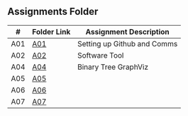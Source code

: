 ## Assignments Folder

|  #   | Folder Link | Assignment Description |
| :--: | ----------- | ---------------------- |
| A01 | [A01](https://github.com/derrk/4883-Software-Tools-Pollock/tree/main/Assignments/A01)        |   Setting up Github and Comms                     |
| A02   | [A02](https://github.com/derrk/4883-Software-Tools-Pollock/tree/main/Assignments/A02)            |   Software Tool             |
| A04 | [A04](https://github.com/derrk/4883-Software-Tools-Pollock/tree/main/Assignments/A04) | Binary Tree GraphViz |
| A05 | [A05](https://github.com/derrk/4883-Software-Tools-Pollock/tree/main/Assignments/A05) | |
| A06 | [A06](https://github.com/derrk/4883-Software-Tools-Pollock/tree/main/Assignments/A06) | |
| A07 | [A07]() | |
